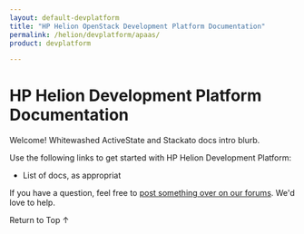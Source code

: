 ```yaml
---
layout: default-devplatform
title: "HP Helion OpenStack Development Platform Documentation"
permalink: /helion/devplatform/apaas/
product: devplatform

---
```

# HP Helion Development Platform Documentation

Welcome! Whitewashed ActiveState and Stackato docs intro blurb.  

Use the following links to get started with HP Helion Development Platform:

* List of docs, as appropriat

If you have a question, feel free to [post something over on our forums](https://connect.hpcloud.com/). We'd love to help.



<a href="#top" style="padding:14px 0px 14px 0px; text-decoration: none;"> Return to Top &#8593; </a>

